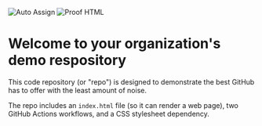 ![Auto Assign](https://github.com/user-attachments/assets/354c3582-1fbf-4b90-b425-3f419b575fc7/workflows/auto-assign.yml/badge.svg)
![Proof HTML](https://github.com/user-attachments/assets/354c3582-1fbf-4b90-b425-3f419b575fc7/workflows/auto-assign.yml/badge.svg)

# Welcome to your organization's demo respository
This code repository (or "repo") is designed to demonstrate the best GitHub has to offer with the least amount of noise.

The repo includes an `index.html` file (so it can render a web page), two GitHub Actions workflows, and a CSS stylesheet dependency.
